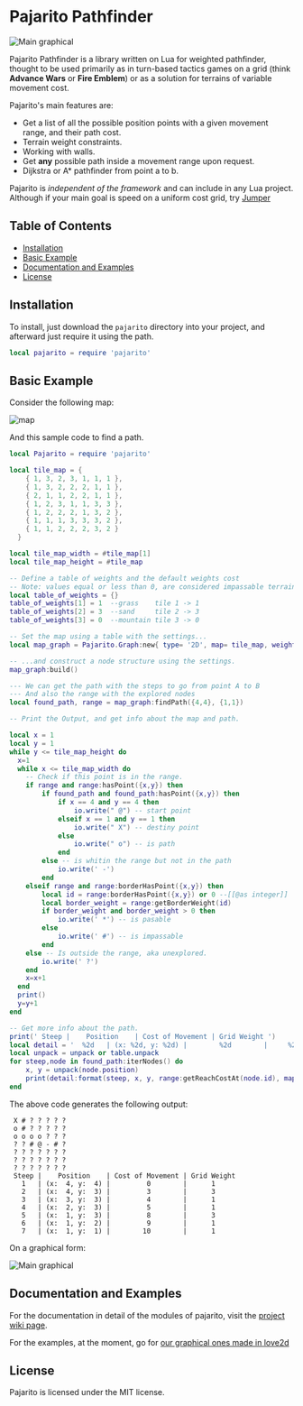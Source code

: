 # Pajarito Pathfinder

![Main graphical](/img/sample.gif)

Pajarito Pathfinder is a library written on Lua for weighted pathfinder, thought to be used primarily as in turn-based tactics games on a grid (think **Advance Wars** or **Fire Emblem**) or as a solution for terrains of variable movement cost.

Pajarito's main features are:

* Get a list of all the possible position points with a given movement range, and their path cost.
* Terrain weight constraints.
* Working with walls.
* Get **any** possible path inside a movement range upon request.
* Dijkstra or A* pathfinder from point a to b.

Pajarito is *independent of the framework* and can include in any Lua project. Although if your main goal is speed on a uniform cost grid, try [Jumper](https://github.com/Yonaba/Jumper)

## Table of Contents

* [Installation](#installation)
* [Basic Example](#basic-example)
* [Documentation and Examples](#documentation-and-examples)
* [License](#license)

## Installation

To install, just download the `pajarito` directory into your project, and afterward just require it using the path.

```lua
local pajarito = require 'pajarito'
```

## Basic Example

Consider the following map:

![map](/img/map.png)

And this sample code to find a path.

```lua
local Pajarito = require 'pajarito'

local tile_map = {
    { 1, 3, 2, 3, 1, 1, 1 },
    { 1, 3, 2, 2, 2, 1, 1 },
    { 2, 1, 1, 2, 2, 1, 1 },
    { 1, 2, 3, 1, 1, 3, 3 },
    { 1, 2, 2, 2, 1, 3, 2 },
    { 1, 1, 1, 3, 3, 3, 2 },
    { 1, 1, 2, 2, 2, 3, 2 }
  }

local tile_map_width = #tile_map[1]
local tile_map_height = #tile_map

-- Define a table of weights and the default weights cost
-- Note: values equal or less than 0, are considered impassable terrain
local table_of_weights = {}
table_of_weights[1] = 1  --grass    tile 1 -> 1
table_of_weights[2] = 3  --sand     tile 2 -> 3
table_of_weights[3] = 0  --mountain tile 3 -> 0  

-- Set the map using a table with the settings...
local map_graph = Pajarito.Graph:new{ type= '2D', map= tile_map, weights= table_of_weights}

-- ...and construct a node structure using the settings.
map_graph:build()

--- We can get the path with the steps to go from point A to B
--- And also the range with the explored nodes
local found_path, range = map_graph:findPath({4,4}, {1,1})

-- Print the Output, and get info about the map and path.

local x = 1
local y = 1
while y <= tile_map_height do
  x=1
  while x <= tile_map_width do
    -- Check if this point is in the range.
    if range and range:hasPoint({x,y}) then
        if found_path and found_path:hasPoint({x,y}) then
            if x == 4 and y == 4 then
                io.write(" @") -- start point
            elseif x == 1 and y == 1 then
                io.write(" X") -- destiny point
            else
                io.write(" o") -- is path
            end
        else -- is whitin the range but not in the path
            io.write(' -') 
        end
    elseif range and range:borderHasPoint({x,y}) then
        local id = range:borderHasPoint({x,y}) or 0 --[[@as integer]]
        local border_weight = range:getBorderWeight(id)
        if border_weight and border_weight > 0 then
            io.write(' *') -- is pasable
        else
            io.write(' #') -- is impassable
        end
    else -- Is outside the range, aka unexplored.
        io.write(' ?')
    end
    x=x+1
  end
  print()
  y=y+1
end

-- Get more info about the path.
print(' Steep |    Position    | Cost of Movement | Grid Weight ')
local detail = '  %2d   | (x: %2d, y: %2d) |        %2d        |     %2d'
local unpack = unpack or table.unpack
for steep,node in found_path:iterNodes() do
    x, y = unpack(node.position)
    print(detail:format(steep, x, y, range:getReachCostAt(node.id), map_graph:getNodeWeight(node) ))
end
```

The above code generates the following output:

```code
 X # ? ? ? ? ?
 o # ? ? ? ? ?
 o o o o ? ? ?
 ? ? # @ - # ?
 ? ? ? ? ? ? ?
 ? ? ? ? ? ? ?
 ? ? ? ? ? ? ?
 Steep |    Position    | Cost of Movement | Grid Weight
   1   | (x:  4, y:  4) |         0        |      1
   2   | (x:  4, y:  3) |         3        |      3
   3   | (x:  3, y:  3) |         4        |      1
   4   | (x:  2, y:  3) |         5        |      1
   5   | (x:  1, y:  3) |         8        |      3
   6   | (x:  1, y:  2) |         9        |      1
   7   | (x:  1, y:  1) |        10        |      1

```

On a graphical form:

![Main graphical](/img/main_graphical.png)

## Documentation and Examples

For the documentation in detail of the modules of pajarito, visit the [project wiki page](https://github.com/Calaverd/PajaritoPathfinder/wiki).

For the examples, at the moment, go for [our graphical ones made in love2d](https://github.com/Calaverd/Pajarito-Exampes)

## License

Pajarito is licensed under the MIT license.
